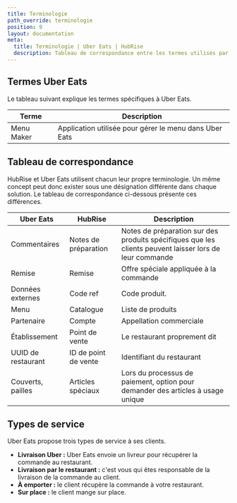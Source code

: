 ```yaml
---
title: Terminologie
path_override: terminologie
position: 9
layout: documentation
meta:
  title: Terminologie | Uber Eats | HubRise
  description: Tableau de correspondance entre les termes utilisés par Uber Eats et ceux utilisés dans HubRise pour le même concept. Connectez les apps et synchronisez vos données.
---
```


## Termes Uber Eats

Le tableau suivant explique les termes spécifiques à Uber Eats.

| Terme      | Description                                            |
| ---------- | ------------------------------------------------------ |
| Menu Maker | Application utilisée pour gérer le menu dans Uber Eats |

## Tableau de correspondance

HubRise et Uber Eats utilisent chacun leur propre terminologie. Un même concept peut donc exister sous une désignation différente dans chaque solution. Le tableau de correspondance ci-dessous présente ces différences.

| Uber Eats          | HubRise              | Description                                                                                             |
| ------------------ | -------------------- | ------------------------------------------------------------------------------------------------------- |
| Commentaires       | Notes de préparation | Notes de préparation sur des produits spécifiques que les clients peuvent laisser lors de leur commande |
| Remise             | Remise               | Offre spéciale appliquée à la commande                                                                  |
| Données externes   | Code ref             | Code produit.                                                                                           |
| Menu               | Catalogue            | Liste de produits                                                                                       |
| Partenaire         | Compte               | Appellation commerciale                                                                                 |
| Établissement      | Point de vente       | Le restaurant proprement dit                                                                            |
| UUID de restaurant | ID de point de vente | Identifiant du restaurant                                                                               |
| Couverts, pailles  | Articles spéciaux    | Lors du processus de paiement, option pour demander des articles à usage unique                         |

## Types de service

Uber Eats propose trois types de service à ses clients.

- **Livraison Uber :** Uber Eats envoie un livreur pour récupérer la commande au restaurant.
- **Livraison par le restaurant :** c'est vous qui êtes responsable de la livraison de la commande au client.
- **À emporter :** le client récupère la commande à votre restaurant.
- **Sur place :** le client mange sur place.
